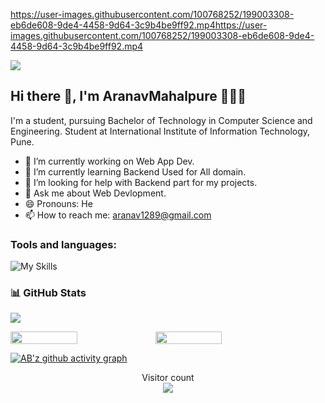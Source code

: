 
https://user-images.githubusercontent.com/100768252/199003308-eb6de608-9de4-4458-9d64-3c9b4be9ff92.mp4https://user-images.githubusercontent.com/100768252/199003308-eb6de608-9de4-4458-9d64-3c9b4be9ff92.mp4

<a href=#><img src="contributions.svg"></a>

<!--**AranavMahalpure / AranavMahalpure** is a ✨ _special_ ✨ repository because its `README.md` (this file) appears on your GitHub profile.-->
## Hi there 👋, I'm AranavMahalpure 👩🏻‍💻
I'm a student, pursuing Bachelor of Technology in Computer Science and Engineering.
Student at International Institute of Information Technology, Pune.
- 🔭 I’m currently working on Web App Dev.
- 🌱 I’m currently learning Backend  Used for All domain.
- 🤔 I’m looking for help with Backend part for my projects.
- 💬 Ask me about Web Devlopment.
- 😄 Pronouns: He
- 📫 How to reach me: aranav1289@gmail.com
<h3 align="left">Tools and languages: </h3>

![My Skills](https://skillicons.dev/icons?i=html,css,js,php,c,cpp,py,)

### 📊 GitHub Stats
![](https://github-readme-stats.vercel.app/api/top-langs/?username=AranavMahalpure&theme=gotham&hide_border=false&include_all_commits=false&count_private=false&layout=compact)

<div style="display: flex; flex-direction: row;">

<img width="46%" src="https://github-readme-stats.vercel.app/api?username=Aranavmahalpure&theme=gotham&hide_border=false&include_all_commits=false&count_private=false" />

<img width="46%" src="https://github-readme-streak-stats.herokuapp.com/?user=AranavMahalpure&theme=gotham&hide_border=false" />

</div>

[![AB'z github activity graph](https://activity-graph.herokuapp.com/graph?username=AranavMahalpure&theme=gotham)](https://github.com/AranavMahalpure)

<p align="center"> 
  Visitor count<br>
  <img src="https://profile-counter.glitch.me/daweedkob/count.svg" />
</p>
